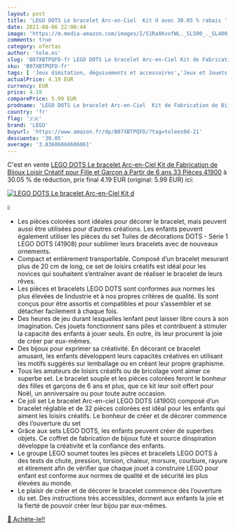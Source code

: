 ```yaml
---
layout: post
title: 'LEGO DOTS Le bracelet Arc-en-Ciel  Kit d avec 30.05 % rabais '
date: 2021-08-06 22:08:44
image: 'https://m.media-amazon.com/images/I/51RaXKvofWL._SL500_._SL400_.jpg'
comments: true
category: ofertas
author: 'tole.es'
slug: 'B07XBTPQFD-fr LEGO DOTS Le bracelet Arc-en-Ciel Kit de Fabrication de...'
sku: 'B07XBTPQFD-fr'
tags: [ 'Jeux dimitation, déguisements et accessoires','Jeux et Jouets','Jeux et jouets','Kits de bijoux et perles pour enfants','Kits de loisirs créatifs','Loisirs créatifs','lego', ]
actualPrice: 4.19 EUR
currency: EUR
price: 4.19
comparePrice: 5.99 EUR
prodname: 'LEGO DOTS Le bracelet Arc-en-Ciel  Kit de Fabrication de Bijoux  Loisir Créatif pour Fille et Garçon à Partir de 6 ans  33 Pièces  41900'
country: 'fr'
flag: '🇫🇷'
brand: 'LEGO'
buyurl: 'https://www.amazon.fr/dp/B07XBTPQFD/?tag=tolees0d-21'
descuento: '30.05'
average: '3.83606060606061'
---
```


C'est en vente [LEGO DOTS Le bracelet Arc-en-Ciel  Kit de Fabrication de Bijoux  Loisir Créatif pour Fille et Garçon à Partir de 6 ans  33 Pièces  41900](https://www.amazon.fr/dp/B07XBTPQFD/?tag=tolees0d-21)  à  30.05 % de réduction, prix final  4.19 EUR (original: 5.99 EUR) ici:

[![LEGO DOTS Le bracelet Arc-en-Ciel  Kit d](https://m.media-amazon.com/images/I/51RaXKvofWL._SL500_._SL400_.jpg)](https://www.amazon.fr/dp/B07XBTPQFD/?tag=tolees0d-21)

ℹ️:

- Les pièces colorées sont idéales pour décorer le bracelet, mais peuvent aussi être utilisées pour d’autres créations. Les enfants peuvent également utiliser les pièces du set Tuiles de décorations DOTS - Série 1 LEGO DOTS (41908) pour sublimer leurs bracelets avec de nouveaux ornements.
- Compact et entièrement transportable. Composé d’un bracelet mesurant plus de 20 cm de long, ce set de loisirs créatifs est idéal pour les novices qui souhaitent s’entraîner avant de réaliser le bracelet de leurs rêves.
- Les pièces et bracelets LEGO DOTS sont conformes aux normes les plus élevées de lindustrie et à nos propres critères de qualité. Ils sont conçus pour être assortis et compatibles et pour s’assembler et se détacher facilement à chaque fois.
- Des heures de jeu durant lesquelles lenfant peut laisser libre cours à son imagination. Ces jouets fonctionnent sans piles et contribuent à stimuler la capacité des enfants à jouer seuls. En outre, ils leur procurent la joie de créer par eux-mêmes.
- Des bijoux pour exprimer sa créativité. En décorant ce bracelet amusant, les enfants développent leurs capacités créatives en utilisant les motifs suggérés sur lemballage ou en créant leur propre graphisme.
- Tous les amateurs de loisirs créatifs ou de bricolage vont aimer ce superbe set. Le bracelet souple et les pièces colorées feront le bonheur des filles et garçons de 6 ans et plus, que ce kit leur soit offert pour Noël, un anniversaire ou pour toute autre occasion.
- Ce joli set Le bracelet Arc-en-ciel LEGO DOTS (41900) composé d’un bracelet réglable et de 32 pièces colorées est idéal pour les enfants qui aiment les loisirs créatifs. Le bonheur de créer et de décorer commence dès l’ouverture du set
- Grâce aux sets LEGO DOTS, les enfants peuvent créer de superbes objets. Ce coffret de fabrication de bijoux futé et source dinspiration développe la créativité et la confiance des enfants.
- Le groupe LEGO soumet toutes les pièces et bracelets LEGO DOTS à des tests de chute, pression, torsion, chaleur, morsure, courbure, rayure et étirement afin de vérifier que chaque jouet à construire LEGO pour enfant est conforme aux normes de qualité et de sécurité les plus élevées au monde.
- Le plaisir de créer et de décorer le bracelet commence dès l’ouverture du set. Des instructions très accessibles, donnent aux enfants la joie et la fierté de pouvoir créer leur bijou par eux-mêmes.

[🛒 Achète-le!!](https://www.amazon.fr/dp/B07XBTPQFD/?tag=tolees0d-21)
